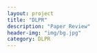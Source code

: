 ```yaml
---
layout: project
title: "DLPR"
description: "Paper Review"
header-img: "img/bg.jpg"
category: DLPR
---
```

